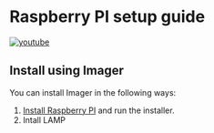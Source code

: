 # Raspberry PI setup guide

[![youtube](http://img.youtube.com/vi/CQtliTJ41ZE/0.jpg)](http://www.youtube.com/watch?v=CQtliTJ41ZE)

## Install using Imager
You can install Imager in the following ways:
1. [Install Raspberry PI](https://github.com/achmaddwiprasetyo/raspi-install)  and run the installer.
2. Intall LAMP
